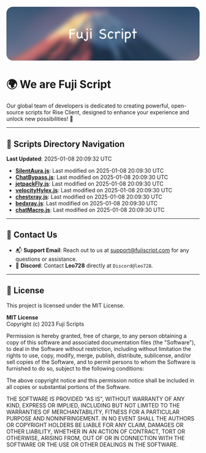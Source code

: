 ![Banner](.github/b.webp)

# 🌍 **We are Fuji Script**

Our global team of developers is dedicated to creating powerful, open-source scripts for Rise Client, designed to enhance your experience and unlock new possibilities! 🌟

---
<!-- SCRIPTS_NAVIGATION_START -->
## 📂 **Scripts Directory Navigation**

**Last Updated**: 2025-01-08 20:09:32 UTC

- **[SilentAura.js](scripts/SilentAura.js)**: Last modified on 2025-01-08 20:09:30 UTC
- **[ChatBypass.js](scripts/ChatBypass.js)**: Last modified on 2025-01-08 20:09:30 UTC
- **[jetpackFly.js](scripts/jetpackFly.js)**: Last modified on 2025-01-08 20:09:30 UTC
- **[velocityHylex.js](scripts/velocityHylex.js)**: Last modified on 2025-01-08 20:09:30 UTC
- **[chestxray.js](scripts/chestxray.js)**: Last modified on 2025-01-08 20:09:30 UTC
- **[bedxray.js](scripts/bedxray.js)**: Last modified on 2025-01-08 20:09:30 UTC
- **[chatMacro.js](scripts/chatMacro.js)**: Last modified on 2025-01-08 20:09:30 UTC

<!-- SCRIPTS_NAVIGATION_END -->

---

## 💬 **Contact Us**  
- 📬 **Support Email**: Reach out to us at [support@fujiscript.com](mailto:support@fujiscript.com) for any questions or assistance.  
- 💬 **Discord**: Contact **Leo728** directly at `Discord@leo728`.

---

## 📜 **License**

This project is licensed under the MIT License.  

**MIT License**  
Copyright (c) 2023 Fuji Scripts  

Permission is hereby granted, free of charge, to any person obtaining a copy of this software and associated documentation files (the "Software"), to deal in the Software without restriction, including without limitation the rights to use, copy, modify, merge, publish, distribute, sublicense, and/or sell copies of the Software, and to permit persons to whom the Software is furnished to do so, subject to the following conditions:  

The above copyright notice and this permission notice shall be included in all copies or substantial portions of the Software.  

THE SOFTWARE IS PROVIDED "AS IS", WITHOUT WARRANTY OF ANY KIND, EXPRESS OR IMPLIED, INCLUDING BUT NOT LIMITED TO THE WARRANTIES OF MERCHANTABILITY, FITNESS FOR A PARTICULAR PURPOSE AND NONINFRINGEMENT. IN NO EVENT SHALL THE AUTHORS OR COPYRIGHT HOLDERS BE LIABLE FOR ANY CLAIM, DAMAGES OR OTHER LIABILITY, WHETHER IN AN ACTION OF CONTRACT, TORT OR OTHERWISE, ARISING FROM, OUT OF OR IN CONNECTION WITH THE SOFTWARE OR THE USE OR OTHER DEALINGS IN THE SOFTWARE.  
